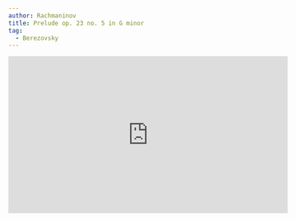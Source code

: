 ```yaml
---
author: Rachmaninov
title: Prelude op. 23 no. 5 in G minor
tag:
  - Berezovsky
---
```


<iframe width="560" height="315" src="https://www.youtube.com/embed/I2GKgFZ_ioQ" frameborder="0" allow="accelerometer; autoplay; clipboard-write; encrypted-media; gyroscope; picture-in-picture" allowfullscreen></iframe>
